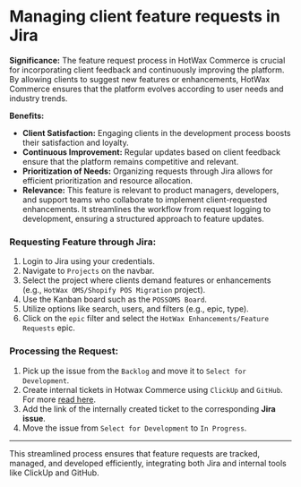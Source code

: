 
# Managing client feature requests in Jira

**Significance:** The feature request process in HotWax Commerce is crucial for incorporating client feedback and continuously improving the platform. By allowing clients to suggest new features or enhancements, HotWax Commerce ensures that the platform evolves according to user needs and industry trends.

**Benefits:**
- **Client Satisfaction:** Engaging clients in the development process boosts their satisfaction and loyalty.
- **Continuous Improvement:** Regular updates based on client feedback ensure that the platform remains competitive and relevant.
- **Prioritization of Needs:** Organizing requests through Jira allows for efficient prioritization and resource allocation.
- **Relevance:** This feature is relevant to product managers, developers, and support teams who collaborate to implement client-requested enhancements. It streamlines the workflow from request logging to development, ensuring a structured approach to feature updates.

### Requesting Feature through Jira:

1. Login to Jira using your credentials.
2. Navigate to `Projects` on the navbar.
3. Select the project where clients demand features or enhancements (e.g., `HotWax OMS/Shopify POS Migration` project).
4. Use the Kanban board such as the `POSSOMS Board`.
5. Utilize options like search, users, and filters (e.g., epic, type).
6. Click on the `epic` filter and select the `HotWax Enhancements/Feature Requests` epic.

### Processing the Request:

1. Pick up the issue from the `Backlog` and move it to `Select for Development`.
2. Create internal tickets in Hotwax Commerce using `ClickUp` and `GitHub`. For more [read here](github-guideline.md).
3. Add the link of the internally created ticket to the corresponding **Jira issue**.
4. Move the issue from `Select for Development` to `In Progress`.

---
This streamlined process ensures that feature requests are tracked, managed, and developed efficiently, integrating both Jira and internal tools like ClickUp and GitHub.
